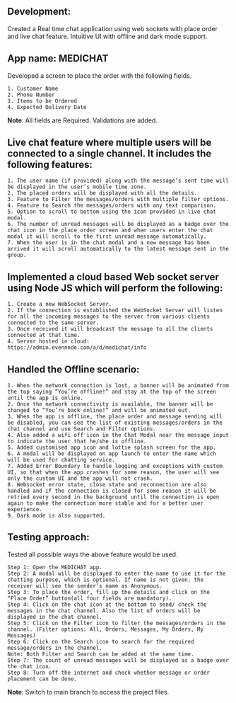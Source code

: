 ## Development:

Created a Real time chat application using web sockets with place order and live chat feature. Intuitive UI with offline and dark mode support.

## App name: MEDICHAT
Developed a screen to place the order with the following fields.
  
    1. Customer Name
    2. Phone Number
    3. Items to be Ordered
    4. Expected Delivery Date
  **Note**: All fields are Required. Validations are added.

## Live chat feature where multiple users will be connected to a single channel. It includes the following features:
```
1. The user name (if provided) along with the message’s sent time will be displayed in the user’s mobile time zone.   
2. The placed orders will be displayed with all the details.  
3. Feature to Filter the messages/orders with multiple filter options.  
4. Feature to Search the messages/orders with any text comparison.  
5. Option to scroll to bottom using the icon provided in live chat modal.  
6. The number of unread messages will be displayed as a badge over the chat icon in the place order screen and when users enter the chat modal it will scroll to the first unread message automatically.  
7. When the user is in the chat modal and a new message has been arrived it will scroll automatically to the latest message sent in the group.  
```

## Implemented a cloud based Web socket server using Node JS which will perform the following:
  ``` 
1. Create a new WebSocket Server.   
2. If the connection is established the WebSocket Server will listen for all the incoming messages to the server from various clients connected to the same server.
3. Once received it will broadcast the message to all the clients connected at that time.
4. Server hosted in cloud: https://admin.evennode.com/a/d/medichat/info
```

## Handled the Offline scenario:
```  
1. When the network connection is lost, a banner will be animated from the top saying “You’re offline!” and stay at the top of the screen until the app is online.
2. Once the network connectivity is available, the banner will be changed to “You’re back online!” and will be animated out.
3. When the app is offline, the place order and message sending will be disabled, you can see the list of existing messages/orders in the chat channel and use Search and Filter options.
4. Also added a wifi off icon in the Chat Modal near the message input to indicate the user that he/she is offline.
5. Added customised app icon and lottie splash screen for the app.
6. A modal will be displayed on app launch to enter the name which will be used for chatting service.
7. Added Error Boundary to handle logging and exceptions with custom UI, so that when the app crashes for some reason, the user will see only the custom UI and the app will not crash.
8. Websocket error state, close state and reconnection are also handled and if the connection is closed for some reason it will be retried every second in the background until the connection is open again to make the connection more stable and for a better user experience.
9. Dark mode is also supported.
```

## Testing approach:
Tested all possible ways the above feature would be used.
```
Step 1: Open the MEDICHAT app.
Step 2: A modal will be displayed to enter the name to use it for the chatting purpose, which is optional. If name is not given, the receiver will see the sender’s name as Anonymous.
Step 3: To place the order, fill up the details and click on the “Place Order” button(all four fields are mandatory).
Step 4: Click on the chat icon at the bottom to send/ check the messages in the chat channel. Also the list of orders will be displayed in the chat channel.
Step 5: Click on the Filter icon to filter the messages/orders in the channel. (Filter options: All, Orders, Messages, My Orders, My Messages)
Step 6: Click on the Search icon to search for the required message/orders in the channel.
Note: Both Filter and Search can be added at the same time.
Step 7: The count of unread messages will be displayed as a badge over the chat icon.
Step 8: Turn off the internet and check whether message or order placement can be done.
```

**Note**: Switch to main branch to access the project files.
